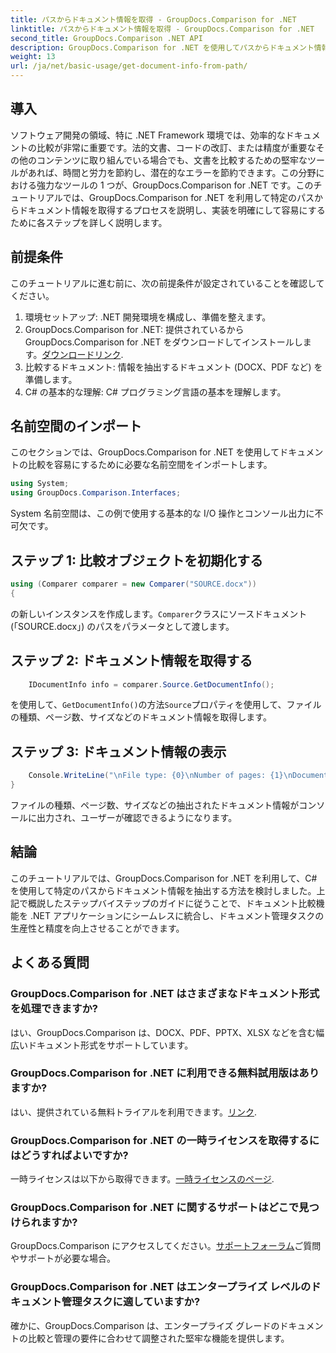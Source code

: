 ```yaml
---
title: パスからドキュメント情報を取得 - GroupDocs.Comparison for .NET
linktitle: パスからドキュメント情報を取得 - GroupDocs.Comparison for .NET
second_title: GroupDocs.Comparison .NET API
description: GroupDocs.Comparison for .NET を使用してパスからドキュメント情報を抽出する方法を学びます。 C# で効率的にドキュメントを管理するための簡単な手順。
weight: 13
url: /ja/net/basic-usage/get-document-info-from-path/
---
```

## 導入
ソフトウェア開発の領域、特に .NET Framework 環境では、効率的なドキュメントの比較が非常に重要です。法的文書、コードの改訂、または精度が重要なその他のコンテンツに取り組んでいる場合でも、文書を比較するための堅牢なツールがあれば、時間と労力を節約し、潜在的なエラーを節約できます。この分野における強力なツールの 1 つが、GroupDocs.Comparison for .NET です。このチュートリアルでは、GroupDocs.Comparison for .NET を利用して特定のパスからドキュメント情報を取得するプロセスを説明し、実装を明確にして容易にするために各ステップを詳しく説明します。
## 前提条件
このチュートリアルに進む前に、次の前提条件が設定されていることを確認してください。
1. 環境セットアップ: .NET 開発環境を構成し、準備を整えます。
2.  GroupDocs.Comparison for .NET: 提供されているから GroupDocs.Comparison for .NET をダウンロードしてインストールします。[ダウンロードリンク](https://releases.groupdocs.com/comparison/net/).
3. 比較するドキュメント: 情報を抽出するドキュメント (DOCX、PDF など) を準備します。
4. C# の基本的な理解: C# プログラミング言語の基本を理解します。

## 名前空間のインポート
このセクションでは、GroupDocs.Comparison for .NET を使用してドキュメントの比較を容易にするために必要な名前空間をインポートします。
```csharp
using System;
using GroupDocs.Comparison.Interfaces;
```

System 名前空間は、この例で使用する基本的な I/O 操作とコンソール出力に不可欠です。

## ステップ 1: 比較オブジェクトを初期化する
```csharp
using (Comparer comparer = new Comparer("SOURCE.docx"))
{
```
の新しいインスタンスを作成します。`Comparer`クラスにソースドキュメント (「SOURCE.docx」) のパスをパラメータとして渡します。
## ステップ 2: ドキュメント情報を取得する
```csharp
    IDocumentInfo info = comparer.Source.GetDocumentInfo();
```
を使用して、`GetDocumentInfo()`の方法`Source`プロパティを使用して、ファイルの種類、ページ数、サイズなどのドキュメント情報を取得します。
## ステップ 3: ドキュメント情報の表示
```csharp
    Console.WriteLine("\nFile type: {0}\nNumber of pages: {1}\nDocument size: {2} bytes", info.FileType, info.PageCount, info.Size);
}
```
ファイルの種類、ページ数、サイズなどの抽出されたドキュメント情報がコンソールに出力され、ユーザーが確認できるようになります。

## 結論
このチュートリアルでは、GroupDocs.Comparison for .NET を利用して、C# を使用して特定のパスからドキュメント情報を抽出する方法を検討しました。上記で概説したステップバイステップのガイドに従うことで、ドキュメント比較機能を .NET アプリケーションにシームレスに統合し、ドキュメント管理タスクの生産性と精度を向上させることができます。
## よくある質問
### GroupDocs.Comparison for .NET はさまざまなドキュメント形式を処理できますか?
はい、GroupDocs.Comparison は、DOCX、PDF、PPTX、XLSX などを含む幅広いドキュメント形式をサポートしています。
### GroupDocs.Comparison for .NET に利用できる無料試用版はありますか?
はい、提供されている無料トライアルを利用できます。[リンク](https://releases.groupdocs.com/).
### GroupDocs.Comparison for .NET の一時ライセンスを取得するにはどうすればよいですか?
一時ライセンスは以下から取得できます。[一時ライセンスのページ](https://purchase.groupdocs.com/temporary-license/).
### GroupDocs.Comparison for .NET に関するサポートはどこで見つけられますか?
 GroupDocs.Comparison にアクセスしてください。[サポートフォーラム](https://forum.groupdocs.com/c/comparison/12)ご質問やサポートが必要な場合。
### GroupDocs.Comparison for .NET はエンタープライズ レベルのドキュメント管理タスクに適していますか?
確かに、GroupDocs.Comparison は、エンタープライズ グレードのドキュメントの比較と管理の要件に合わせて調整された堅牢な機能を提供します。